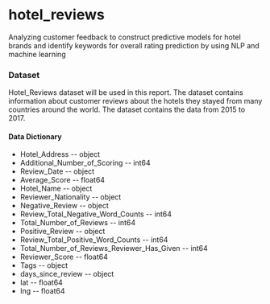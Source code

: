 # hotel_reviews
Analyzing customer feedback to construct predictive models for hotel brands and identify keywords for overall rating prediction by using NLP and machine learning 

### Dataset

Hotel_Reviews dataset will be used in this report. The dataset contains information about customer reviews about the hotels they stayed from many countries around the world. The dataset contains the data from 2015 to 2017.

#### Data Dictionary

- Hotel_Address                               --  object 
- Additional_Number_of_Scoring                --  int64  
- Review_Date                                 --  object 
- Average_Score                               --  float64
- Hotel_Name                                  --  object 
- Reviewer_Nationality                        --  object 
- Negative_Review                             --  object 
- Review_Total_Negative_Word_Counts           --  int64  
- Total_Number_of_Reviews                     --  int64  
- Positive_Review                             --  object 
- Review_Total_Positive_Word_Counts           --  int64  
- Total_Number_of_Reviews_Reviewer_Has_Given  --  int64  
- Reviewer_Score                              --  float64
- Tags                                        --  object 
- days_since_review                           --  object 
- lat                                         --  float64
- lng                                         --  float64

